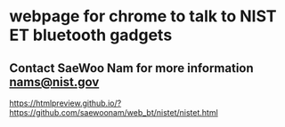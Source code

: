 # webpage for chrome to talk to NIST ET bluetooth gadgets
## Contact SaeWoo Nam for more information nams@nist.gov

https://htmlpreview.github.io/?https://github.com/saewoonam/web_bt/nistet/nistet.html
